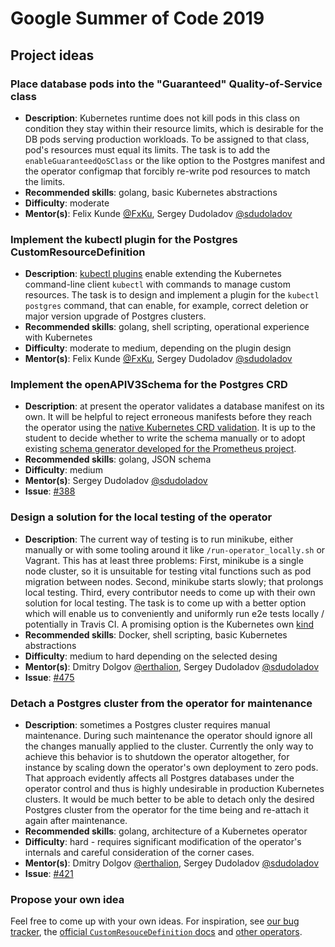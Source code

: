 
# Google Summer of Code 2019

## Project ideas 


### Place database pods into the "Guaranteed" Quality-of-Service class 

* **Description**: Kubernetes runtime does not kill pods in this class on condition they stay within their resource limits, which is desirable for the DB pods serving production workloads.  To be assigned to that class, pod's resources must equal its limits. The task is to add the `enableGuaranteedQoSClass` or the like option to the Postgres manifest and the operator configmap that forcibly re-write pod resources to match the limits.
* **Recommended skills**: golang, basic Kubernetes abstractions
* **Difficulty**: moderate
* **Mentor(s)**:  Felix Kunde [@FxKu](https://github.com/fxku), Sergey Dudoladov [@sdudoladov](https://github.com/sdudoladov)

### Implement the kubectl plugin for the Postgres CustomResourceDefinition

* **Description**: [kubectl plugins](https://kubernetes.io/docs/tasks/extend-kubectl/kubectl-plugins/) enable extending the Kubernetes command-line client `kubectl`  with commands to manage custom resources. The task is to design and implement a plugin for the `kubectl postgres` command, 
that can enable, for example, correct deletion or major version upgrade of Postgres clusters.
* **Recommended skills**: golang, shell scripting, operational experience with Kubernetes
* **Difficulty**: moderate to medium, depending on the plugin design
* **Mentor(s)**:  Felix Kunde [@FxKu](https://github.com/fxku), Sergey Dudoladov [@sdudoladov](https://github.com/sdudoladov)

### Implement the openAPIV3Schema for the Postgres CRD

* **Description**: at present the operator validates a database manifest on its own. 
It will be helpful to reject erroneous manifests before they reach the operator using the [native Kubernetes CRD validation](https://kubernetes.io/docs/tasks/access-kubernetes-api/custom-resources/custom-resource-definitions/#validation). It is up to the student to decide whether to write the schema manually or to adopt existing [schema generator developed for the Prometheus project](https://github.com/ant31/crd-validation).
* **Recommended skills**: golang, JSON schema
* **Difficulty**: medium
* **Mentor(s)**: Sergey Dudoladov [@sdudoladov](https://github.com/sdudoladov) 
* **Issue**: [#388](https://github.com/zalando-incubator/postgres-operator/issues/388)

###  Design a solution for the local testing of the operator

* **Description**: The current way of testing is to run minikube, either manually or with some tooling around it like `/run-operator_locally.sh` or Vagrant. This has at least three problems:
First, minikube is a single node cluster, so it is unsuitable for testing vital functions such as pod migration between nodes. Second, minikube starts slowly; that prolongs local testing. 
Third, every contributor  needs to come up with their own solution for local testing. The task is to come up with a better option which will enable us to conveniently and uniformly  run e2e tests locally / potentially in Travis CI.
A promising option is the Kubernetes own [kind](https://github.com/kubernetes-sigs/kind)  
* **Recommended skills**: Docker, shell scripting, basic Kubernetes abstractions
* **Difficulty**: medium to hard depending on the selected desing
* **Mentor(s)**: Dmitry Dolgov [@erthalion](https://github.com/erthalion), Sergey Dudoladov [@sdudoladov](https://github.com/sdudoladov) 
* **Issue**: [#475](https://github.com/zalando-incubator/postgres-operator/issues/475)

### Detach a Postgres cluster from the operator for maintenance

* **Description**: sometimes a Postgres cluster requires manual maintenance. During such maintenance the operator should ignore all the changes manually applied to the cluster. 
  Currently the only way to achieve this behavior is to shutdown the operator altogether, for instance by scaling down the operator's own deployment to zero pods. That approach evidently affects all Postgres databases under the operator control and thus is highly undesirable in production Kubernetes clusters. It would be much better to be able to detach only the desired Postgres cluster from the operator for the time being and re-attach it again after maintenance. 
* **Recommended skills**: golang, architecture of a Kubernetes operator
* **Difficulty**: hard - requires significant modification of the operator's internals and careful consideration of the corner cases.
* **Mentor(s)**: Dmitry Dolgov [@erthalion](https://github.com/erthalion), Sergey Dudoladov [@sdudoladov](https://github.com/sdudoladov) 
* **Issue**: [#421](https://github.com/zalando-incubator/postgres-operator/issues/421)

### Propose your own idea

Feel free to come up with your own ideas.  For inspiration, 
see [our bug tracker](https://github.com/zalando-incubator/postgres-operator/issues), 
the [official `CustomResouceDefinition` docs](https://kubernetes.io/docs/tasks/access-kubernetes-api/custom-resources/custom-resource-definitions/) 
and [other operators](https://github.com/operator-framework/awesome-operators).